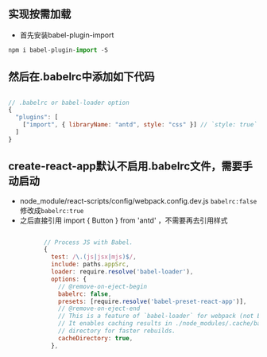## 实现按需加载

- 首先安装babel-plugin-import
``` js
npm i babel-plugin-import -S
```

## 然后在.babelrc中添加如下代码

``` js

// .babelrc or babel-loader option
{
  "plugins": [
    ["import", { libraryName: "antd", style: "css" }] // `style: true` 会加载 less 文件
  ]
}

```

## create-react-app默认不启用.babelrc文件，需要手动启动

- node_module/react-scripts/config/webpack.config.dev.js `babelrc:false` 修改成`babelrc:true` 
- 之后直接引用 import { Button } from 'antd' ，不需要再去引用样式

``` js

          // Process JS with Babel.
          {
            test: /\.(js|jsx|mjs)$/,
            include: paths.appSrc,
            loader: require.resolve('babel-loader'),
            options: {
              // @remove-on-eject-begin
              babelrc: false,
              presets: [require.resolve('babel-preset-react-app')],
              // @remove-on-eject-end
              // This is a feature of `babel-loader` for webpack (not Babel itself).
              // It enables caching results in ./node_modules/.cache/babel-loader/
              // directory for faster rebuilds.
              cacheDirectory: true,
            },

```
